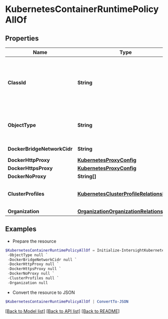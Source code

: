 # KubernetesContainerRuntimePolicyAllOf
## Properties

Name | Type | Description | Notes
------------ | ------------- | ------------- | -------------
**ClassId** | **String** | The fully-qualified name of the instantiated, concrete type. This property is used as a discriminator to identify the type of the payload when marshaling and unmarshaling data. | [default to "kubernetes.ContainerRuntimePolicy"]
**ObjectType** | **String** | The fully-qualified name of the instantiated, concrete type. The value should be the same as the &#39;ClassId&#39; property. | [default to "kubernetes.ContainerRuntimePolicy"]
**DockerBridgeNetworkCidr** | **String** | The DNS Search Domain Name. | [optional] 
**DockerHttpProxy** | [**KubernetesProxyConfig**](KubernetesProxyConfig.md) |  | [optional] 
**DockerHttpsProxy** | [**KubernetesProxyConfig**](KubernetesProxyConfig.md) |  | [optional] 
**DockerNoProxy** | **String[]** |  | [optional] 
**ClusterProfiles** | [**KubernetesClusterProfileRelationship[]**](KubernetesClusterProfileRelationship.md) | An array of relationships to kubernetesClusterProfile resources. | [optional] 
**Organization** | [**OrganizationOrganizationRelationship**](OrganizationOrganizationRelationship.md) |  | [optional] 

## Examples

- Prepare the resource
```powershell
$KubernetesContainerRuntimePolicyAllOf = Initialize-IntersightKubernetesContainerRuntimePolicyAllOf  -ClassId null `
 -ObjectType null `
 -DockerBridgeNetworkCidr null `
 -DockerHttpProxy null `
 -DockerHttpsProxy null `
 -DockerNoProxy null `
 -ClusterProfiles null `
 -Organization null
```

- Convert the resource to JSON
```powershell
$KubernetesContainerRuntimePolicyAllOf | ConvertTo-JSON
```

[[Back to Model list]](../README.md#documentation-for-models) [[Back to API list]](../README.md#documentation-for-api-endpoints) [[Back to README]](../README.md)

